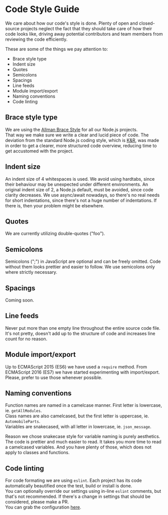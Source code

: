 # Code Style Guide

We care about how our code's style is done. Plenty of open and closed-source projects
neglect the fact that they should take care of how their code looks like,
driving away potential contributors and team members from reviewing the code efficiently.

These are some of the things we pay attention to:
* Brace style type
* Indent size
* Quotes
* Semicolons
* Spacings
* Line feeds
* Module import/export
* Naming conventions
* Code linting

## Brace style type

We are using the [Allman Brace Style](https://en.wikipedia.org/wiki/Indent_style#Allman_style)
for all our Node.js projects.  
That way we make sure we write a clear and lucid piece of code. The deviation from the standard Node.js coding style,
which is [K&R](https://en.wikipedia.org/wiki/Indent_style#K.26R_style), was made in order to get a clearer, more structured
code overview, reducing time to get accustomed with the project.

## Indent size

An indent size of 4 whitespaces is used. We avoid using hardtabs, since their behaviour may be unexpected under different environments. An original indent size of 2, a Node.js default, must be avoided, since code clarity decreases. We use async/await nowadays, so there's no real needs for short indentations, since there's not a huge number of indentations. If there is, then your problem might be elsewhere.

## Quotes

We are currently utilizing double-quotes ("foo").

## Semicolons

Semicolons (";") in JavaScript are optional and can be freely omitted. Code without them looks prettier and easier to follow. We use semicolons only where strictly necessary.

## Spacings

Coming soon.

## Line feeds

Never put more than one empty line throughout the entire source code file. It's not pretty, doesn't add up to the structure of code and increases line count for no reason.

## Module import/export

Up to ECMAScript 2015 (ES6) we have used a `require` method. From ECMAScript 2016 (ES7) we have started experimenting with import/export. Please, prefer to use those whenever possible.

## Naming conventions

Function names are named in a camelcase manner. First letter is lowercase, ie. `getAllModules`.  
Class names are also camelcased, but the first letter is uppercase, ie. `AutomobileParts`.  
Variables are snakecased, with all letter in lowercase, ie. `json_message`.

Reason we chose snakecase style for variable naming is purely aesthetics. The code is prettier and much easier to read. It takes you more time to read a camelcased variables. And you have plenty of those, which does not apply to classes and functions.

## Code linting

For code formating we are using `eslint`. Each project has its code automatically beautified once the test, build or install is done.  
You can optionally override our settings using in-line `eslint` comments, but that's not recommended. If there's a change in settings that should be considered, please make a PR.  
You can grab the configuration [here](https://github.com/qaap/dotfiles/blob/master/.eslintrc.json).
